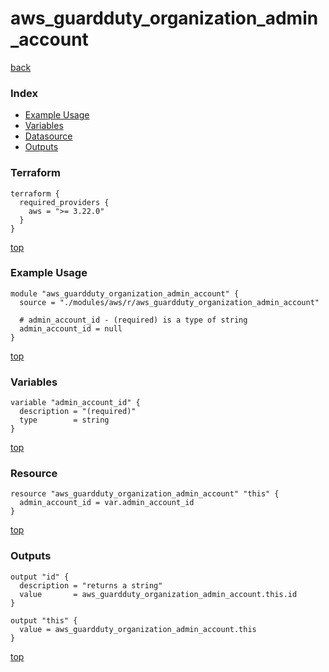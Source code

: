 # aws_guardduty_organization_admin_account

[back](../aws.md)

### Index

- [Example Usage](#example-usage)
- [Variables](#variables)
- [Datasource](#datasource)
- [Outputs](#outputs)

### Terraform

```hcl
terraform {
  required_providers {
    aws = ">= 3.22.0"
  }
}
```

[top](#index)

### Example Usage

```hcl
module "aws_guardduty_organization_admin_account" {
  source = "./modules/aws/r/aws_guardduty_organization_admin_account"

  # admin_account_id - (required) is a type of string
  admin_account_id = null
}
```

[top](#index)

### Variables

```hcl
variable "admin_account_id" {
  description = "(required)"
  type        = string
}
```

[top](#index)

### Resource

```hcl
resource "aws_guardduty_organization_admin_account" "this" {
  admin_account_id = var.admin_account_id
}
```

[top](#index)

### Outputs

```hcl
output "id" {
  description = "returns a string"
  value       = aws_guardduty_organization_admin_account.this.id
}

output "this" {
  value = aws_guardduty_organization_admin_account.this
}
```

[top](#index)